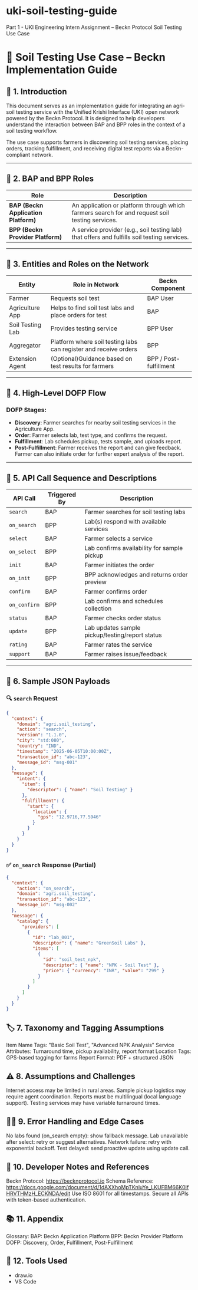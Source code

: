 # uki-soil-testing-guide
Part 1 - UKI Engineering Intern Assignment – Beckn Protocol Soil Testing Use Case
# 🌾 Soil Testing Use Case – Beckn Implementation Guide

## 📘 1. Introduction

This document serves as an implementation guide for integrating an agri-soil testing service with the Unified Krishi Interface (UKI) open network powered by the Beckn Protocol. It is designed to help developers understand the interaction between BAP and BPP roles in the context of a soil testing workflow.

The use case supports farmers in discovering soil testing services, placing orders, tracking fulfillment, and receiving digital test reports via a Beckn-compliant network.

---

## 🧱 2. BAP and BPP Roles

| Role | Description |
|------|-------------|
| **BAP (Beckn Application Platform)** | An application or platform through which farmers search for and request soil testing services. |
| **BPP (Beckn Provider Platform)** | A service provider (e.g., soil testing lab) that offers and fulfills soil testing services. |

---

## 👥 3. Entities and Roles on the Network

| Entity             | Role in Network           | Beckn Component  |
|--------------------|---------------------------|------------------|
| Farmer             | Requests soil test         | BAP User        |
| Agriculture App    | Helps to find soil test labs and place orders for test | BAP   |
| Soil Testing Lab   | Provides testing service   | BPP User  |
| Aggregator         | Platform where soil testing labs can register and receive orders | BPP |
| Extension Agent    | (Optional)Guidance based on test results for farmers | BPP / Post-fulfillment |

---

## 🔄 4. High-Level DOFP Flow

### DOFP Stages:
- **Discovery**: Farmer searches for nearby soil testing services in the Agriculture App.
- **Order**: Farmer selects lab, test type, and confirms the request.
- **Fulfillment**: Lab schedules pickup, tests sample, and uploads report.
- **Post-Fulfillment**: Farmer receives the report and can give feedback. Farmer can also initiate order for further expert analysis of the report.

---

## 🧪 5. API Call Sequence and Descriptions

| API Call     | Triggered By | Description |
|--------------|--------------|-------------|
| `search`     | BAP          | Farmer searches for soil testing labs |
| `on_search`  | BPP          | Lab(s) respond with available services |
| `select`     | BAP          | Farmer selects a service |
| `on_select`  | BPP          | Lab confirms availability for sample pickup |
| `init`       | BAP          | Farmer initiates the order |
| `on_init`    | BPP          | BPP acknowledges and returns order preview |
| `confirm`    | BAP          | Farmer confirms order |
| `on_confirm` | BPP          | Lab confirms and schedules collection |
| `status`     | BAP          | Farmer checks order status |
| `update`     | BPP          | Lab updates sample pickup/testing/report status |
| `rating`     | BAP          | Farmer rates the service |
| `support`    | BAP          | Farmer raises issue/feedback |

---

## 📄 6. Sample JSON Payloads

### 🔍 `search` Request
```json
{
  "context": {
    "domain": "agri.soil_testing",
    "action": "search",
    "version": "1.1.0",
    "city": "std:080",
    "country": "IND",
    "timestamp": "2025-06-05T10:00:00Z",
    "transaction_id": "abc-123",
    "message_id": "msg-001"
  },
  "message": {
    "intent": {
      "item": {
        "descriptor": { "name": "Soil Testing" }
      },
      "fulfillment": {
        "start": {
          "location": {
            "gps": "12.9716,77.5946"
          }
        }
      }
    }
  }
}
```

### ✅ `on_search` Response (Partial)
```json
{
  "context": {
    "action": "on_search",
    "domain": "agri.soil_testing",
    "transaction_id": "abc-123",
    "message_id": "msg-002"
  },
  "message": {
    "catalog": {
      "providers": [
        {
          "id": "lab_001",
          "descriptor": { "name": "GreenSoil Labs" },
          "items": [
            {
              "id": "soil_test_npk",
              "descriptor": { "name": "NPK - Soil Test" },
              "price": { "currency": "INR", "value": "299" }
            }
          ]
        }
      ]
    }
  }
}
```


## 🏷️ 7. Taxonomy and Tagging Assumptions
Item Name Tags: "Basic Soil Test", "Advanced NPK Analysis"
Service Attributes: Turnaround time, pickup availability, report format
Location Tags: GPS-based tagging for farms
Report Format: PDF + structured JSON

## ⚠️ 8. Assumptions and Challenges
Internet access may be limited in rural areas.
Sample pickup logistics may require agent coordination.
Reports must be multilingual (local language support).
Testing services may have variable turnaround times.

## 🧑‍💻 9. Error Handling and Edge Cases
No labs found (on_search empty): show fallback message.
Lab unavailable after select: retry or suggest alternatives.
Network failure: retry with exponential backoff.
Test delayed: send proactive update using update call.

## 🔗 10. Developer Notes and References
Beckn Protocol: https://becknprotocol.io
Schema Reference: https://docs.google.com/document/d/1dAXXhoMpTKnluYe_LKUFBM66K0IfHRVTHMzH_ECKNDA/edit
Use ISO 8601 for all timestamps.
Secure all APIs with token-based authentication.

## 📚 11. Appendix
Glossary:
BAP: Beckn Application Platform
BPP: Beckn Provider Platform
DOFP: Discovery, Order, Fulfillment, Post-Fulfillment

## 🔧 12. Tools Used
- draw.io
- VS Code

